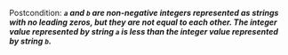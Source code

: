 Postcondition: ***`a` and `b` are non-negative integers represented as strings with no leading zeros, but they are not equal to each other. The integer value represented by string `a` is less than the integer value represented by string `b`.***